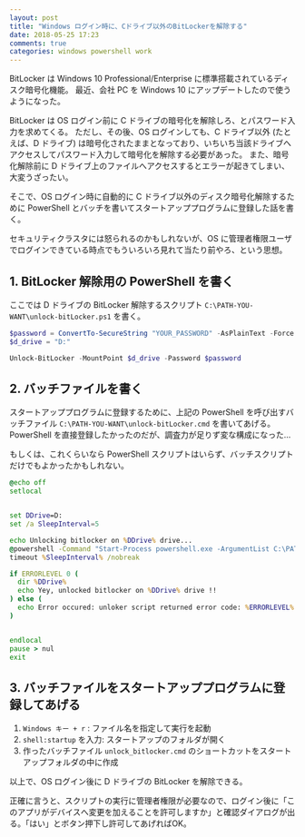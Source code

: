 ```yaml
---
layout: post
title: "Windows ログイン時に、Cドライブ以外のBitLockerを解除する"
date: 2018-05-25 17:23
comments: true
categories: windows powershell work
---
```

BitLocker は Windows 10 Professional/Enterprise に標準搭載されているディスク暗号化機能。
最近、会社 PC を Windows 10 にアップデートしたので使うようになった。

BitLocker は OS ログイン前に C ドライブの暗号化を解除しろ、とパスワード入力を求めてくる。
ただし、その後、OS ログインしても、C ドライブ以外 (たとえば、D ドライブ) は暗号化されたままとなっており、いちいち当該ドライブへアクセスしてパスワード入力して暗号化を解除する必要があった。
また、暗号化解除前に D ドライブ上のファイルへアクセスするとエラーが起きてしまい、大変うざったい。

そこで、OS ログイン時に自動的に C ドライブ以外のディスク暗号化解除するために PowerShell とバッチを書いてスタートアッププログラムに登録した話を書く。

セキュリティクラスタには怒られるのかもしれないが、OS に管理者権限ユーザでログインできている時点でもういろいろ見れて当たり前やろ、という思想。

<!-- more -->

## 1. BitLocker 解除用の PowerShell を書く

ここでは D ドライブの BitLocker 解除するスクリプト `C:\PATH-YOU-WANT\unlock-bitLocker.ps1` を書く。


```ps1
$password = ConvertTo-SecureString "YOUR_PASSWORD" -AsPlainText -Force
$d_drive = "D:"

Unlock-BitLocker -MountPoint $d_drive -Password $password
```


## 2. バッチファイルを書く

スタートアッププログラムに登録するために、上記の PowerShell を呼び出すバッチファイル `C:\PATH-YOU-WANT\unlock-bitLocker.cmd` を書いてあげる。
PowerShell を直接登録したかったのだが、調査力が足りず変な構成になった…

もしくは、これくらいなら PowerShell スクリプトはいらず、バッチスクリプトだけでもよかったかもしれない。

```bat
@echo off
setlocal


set DDrive=D:
set /a SleepInterval=5

echo Unlocking bitlocker on %DDrive% drive...
@powershell -Command "Start-Process powershell.exe -ArgumentList C:\PATH-YOU-WANT\unlock_bitlocker.ps1 -Verb runas"
timeout %SleepInterval% /nobreak

if ERRORLEVEL 0 (
  dir %DDrive%
  echo Yey, unlocked bitlocker on %DDrive% drive !!
) else (
  echo Error occured: unloker script returned error code: %ERRORLEVEL%
)


endlocal
pause > nul
exit
```


## 3. バッチファイルをスタートアッププログラムに登録してあげる


1. `Windows キー + r` : ファイル名を指定して実行を起動
2. `shell:startup` を入力: スタートアップのフォルダが開く
3. 作ったバッチファイル `unlock_bitlocker.cmd` のショートカットをスタートアップフォルダの中に作成

以上で、OS ログイン後に D ドライブの BitLocker を解除できる。

正確に言うと、スクリプトの実行に管理者権限が必要なので、ログイン後に「このアプリがデバイスへ変更を加えることを許可しますか」と確認ダイアログが出る。「はい」とボタン押下し許可してあげればOK。
